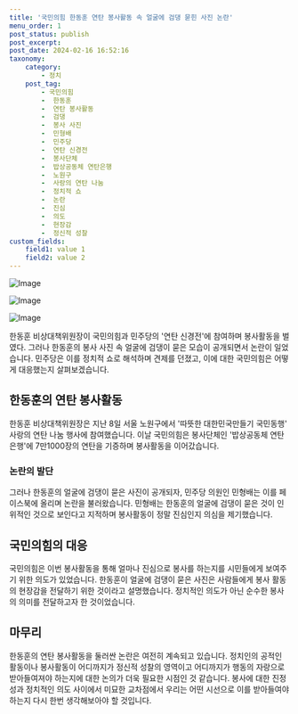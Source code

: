 ```yaml
---
title: '국민의힘 한동훈 연탄 봉사활동 속 얼굴에 검댕 묻힌 사진 논란'
menu_order: 1
post_status: publish
post_excerpt: 
post_date: 2024-02-16 16:52:16
taxonomy:
    category:
        - 정치
    post_tag:
        - 국민의힘
        -  한동훈
        -  연탄 봉사활동
        -  검댕
        -  봉사 사진
        -  민형배
        -  민주당
        -  연탄 신경전
        -  봉사단체
        -  밥상공동체 연탄은행
        -  노원구
        -  사랑의 연탄 나눔
        -  정치적 쇼
        -  논란
        -  진심
        -  의도
        -  현장감
        -  정신적 성찰
custom_fields:
    field1: value 1
    field2: value 2
---
```


![Image](https://imgnews.pstatic.net/image/081/2024/02/10/0003429702_001_20240210112306900.jpg?type=w647)

![Image](https://imgnews.pstatic.net/image/081/2024/02/10/0003429702_002_20240210112306949.jpg?type=w647)

![Image](https://imgnews.pstatic.net/image/081/2024/02/10/0003429702_003_20240210112306993.jpg?type=w647)

한동훈 비상대책위원장이 국민의힘과 민주당의 '연탄 신경전'에 참여하며 봉사활동을 벌였다. 그러나 한동훈의 봉사 사진 속 얼굴에 검댕이 묻은 모습이 공개되면서 논란이 일었습니다. 민주당은 이를 정치적 쇼로 해석하며 견제를 던졌고, 이에 대한 국민의힘은 어떻게 대응했는지 살펴보겠습니다.
## 한동훈의 연탄 봉사활동
한동훈 비상대책위원장은 지난 8일 서울 노원구에서 '따뜻한 대한민국만들기 국민동행' 사랑의 연탄 나눔 행사에 참여했습니다. 이날 국민의힘은 봉사단체인 '밥상공동체 연탄은행'에 7만1000장의 연탄을 기증하며 봉사활동을 이어갔습니다.
### 논란의 발단
그러나 한동훈의 얼굴에 검댕이 묻은 사진이 공개되자, 민주당 의원인 민형배는 이를 페이스북에 올리며 논란을 불러왔습니다. 민형배는 한동훈의 얼굴에 검댕이 묻은 것이 인위적인 것으로 보인다고 지적하며 봉사활동이 정말 진심인지 의심을 제기했습니다.
## 국민의힘의 대응
국민의힘은 이번 봉사활동을 통해 얼마나 진심으로 봉사를 하는지를 시민들에게 보여주기 위한 의도가 있었습니다. 한동훈이 얼굴에 검댕이 묻은 사진은 사람들에게 봉사 활동의 현장감을 전달하기 위한 것이라고 설명했습니다. 정치적인 의도가 아닌 순수한 봉사의 의미를 전달하고자 한 것이었습니다.
## 마무리
한동훈의 연탄 봉사활동을 둘러싼 논란은 여전히 계속되고 있습니다. 정치인의 공적인 활동이나 봉사활동이 어디까지가 정신적 성찰의 영역이고 어디까지가 행동의 자랑으로 받아들여져야 하는지에 대한 논의가 더욱 필요한 시점인 것 같습니다. 봉사에 대한 진정성과 정치적인 의도 사이에서 미묘한 교차점에서 우리는 어떤 시선으로 이를 받아들여야 하는지 다시 한번 생각해보아야 할 것입니다.
